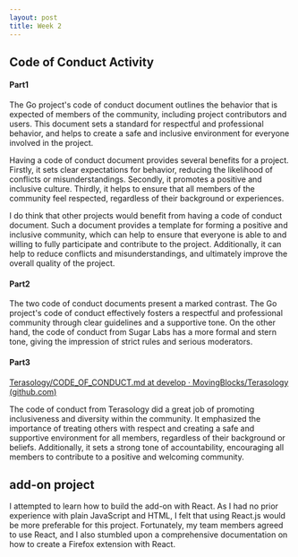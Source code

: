 ```yaml
---
layout: post
title: Week 2
---
```


## Code of Conduct Activity

#### Part1

The Go project's code of conduct document outlines the behavior that is expected of members of the community, including project contributors and users. This document sets a standard for respectful and professional behavior, and helps to create a safe and inclusive environment for everyone involved in the project.

Having a code of conduct document provides several benefits for a project. Firstly, it sets clear expectations for behavior, reducing the likelihood of conflicts or misunderstandings. Secondly, it promotes a positive and inclusive culture. Thirdly, it helps to ensure that all members of the community feel respected, regardless of their background or experiences.
<!--more-->

I do think that other projects would benefit from having a code of conduct document. Such a document provides a template for forming a positive and inclusive community, which can help to ensure that everyone is able to and willing to fully participate and contribute to the project. Additionally, it can help to reduce conflicts and misunderstandings, and ultimately improve the overall quality of the project.

#### Part2

The two code of conduct documents present a marked contrast. The Go project's code of conduct effectively fosters a respectful and professional community through clear guidelines and a supportive tone. On the other hand, the code of conduct from Sugar Labs has a more formal and stern tone, giving the impression of strict rules and serious moderators.

#### Part3

[Terasology/CODE_OF_CONDUCT.md at develop · MovingBlocks/Terasology (github.com)](https://github.com/MovingBlocks/Terasology/blob/develop/docs/CODE_OF_CONDUCT.md)

The code of conduct from Terasology did a great job of promoting inclusiveness and diversity within the community. It emphasized the importance of treating others with respect and creating a safe and supportive environment for all members, regardless of their background or beliefs. Additionally, it sets a strong tone of accountability, encouraging all members to contribute to a positive and welcoming community. 

## add-on project

I attempted to learn how to build the add-on with React. As I had no prior experience with plain JavaScript and HTML, I felt that using React.js would be more preferable for this project. Fortunately, my team members agreed to use React, and I also stumbled upon a comprehensive documentation on how to create a Firefox extension with React.
